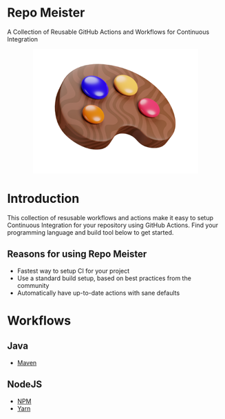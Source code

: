 # Repo Meister

A Collection of Reusable GitHub Actions and Workflows for Continuous Integration

<div align="center">
  <img src="docs/repo-meister-logo.png" width="384"/>
</div>

# Introduction

This collection of resusable workflows and actions make it easy to setup Continuous Integration for your repository using GitHub Actions. Find your programming language and build tool below to get started.

## Reasons for using Repo Meister

- Fastest way to setup CI for your project
- Use a standard build setup, based on best practices from the community
- Automatically have up-to-date actions with sane defaults

# Workflows

## Java

- [Maven](https://github.com/repo-meister-actions/java-maven#readme)

## NodeJS

- [NPM](docs/workflows/nodejs/npm.md)
- [Yarn](docs/workflows/nodejs/yarn.md)

